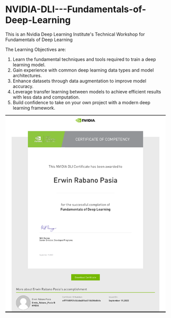 
# NVIDIA-DLI---Fundamentals-of-Deep-Learning

This is an Nvidia Deep Learning Institute's Technical Workshop for Fundamentals of Deep Learning

The Learning Objectives are:

1. Learn the fundamental techniques and tools required to train a deep learning model.
2. Gain experience with common deep learning data types and model architectures.
3. Enhance datasets through data augmentation to improve model accuracy.
4. Leverage transfer learning between models to achieve efficient results with less data and computation.
5. Build confidence to take on your own project with a modern deep learning framework.


<p style="text-align:center">
    <a href="https://courses.nvidia.com/certificates/ef77185931c546b481ba51840fdd8cfa/" target="_blank">
    <img src="https://github.com/erwinpasia/NVIDIA-DLI---Fundamentals-of-Deep-Learning/blob/main/images/NVIDIA%20DLI%20-%20Fundamentals%20of%20Deep%20Learning.png" alt="NVIDIA-DLI---Fundamentals-of-Deep-Learning"  />
    </a>
</p>


